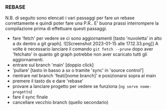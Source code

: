 ### REBASE
N.B. di seguito sono elencati i vari passaggi per fare un rebase correttamente e quindi poter fare una P.R..
E' buona prassi interrompere la compilazione prima di effettuare questi passaggi.

- fare 'fetch' per vedere se ci sono aggiornamenti [tasto 'nuvoletta' in alto a dx dentro a git graph]. ![[Screenshot 2023-01-15 alle 17.12.33.png]]
  A volte è necessario lanciare il comando `git fetch --prune` dopo aver 'fetchato' in quanto git graph potrebbe non aver scaricato tutti gli aggiornamenti.
- entrare sul branch 'main'  [doppio click] 
- 'pullare' [tasto in basso a sx o tramite 'sync' in 'source control']
- rientrare nel branch 'feat/[nome branch]' e posizionarsi sopra al main
- premere il tasto dx e dare 'rebase'
- provare a lanciare progetto per vedere se funziona (`ng serve nome-progetto`)
- fare il sync finale 
- cancellare vecchio branch (quello secondario)